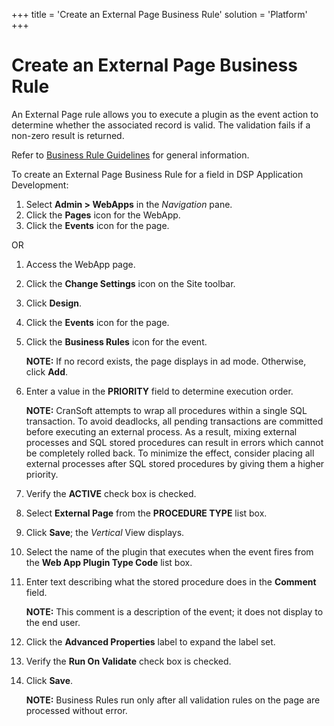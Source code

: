 +++
title = 'Create an External Page Business Rule'
solution = 'Platform'
+++

# Create an External Page Business Rule

An External Page rule allows you to execute a plugin as the event action
to determine whether the associated record is valid. The validation
fails if a non-zero result is returned.

Refer to [Business Rule Guidelines](Business_Rule_Guidelines) for
general information.

To create an External Page Business Rule for a field in DSP Application
Development:

1.  Select **Admin \> WebApps** in the *Navigation* pane.
2.  Click the **Pages** icon for the WebApp.
3.  Click the **Events** icon for the page.

OR

1.  Access the WebApp page.

2.  Click the **Change Settings** icon on the Site toolbar.

3.  Click **Design**.

4.  Click the **Events** icon for the page.

5.  Click the **Business Rules** icon for the event.
    
    **NOTE:** If no record exists, the page displays in ad mode.
    Otherwise, click **Add**.

6.  Enter a value in the **PRIORITY** field to determine execution
    order.
    
    **NOTE:** CranSoft attempts to wrap all procedures within a single
    SQL transaction. To avoid deadlocks, all pending transactions are
    committed before executing an external process. As a result, mixing
    external processes and SQL stored procedures can result in errors
    which cannot be completely rolled back. To minimize the effect,
    consider placing all external processes after SQL stored procedures
    by giving them a higher priority.

7.  Verify the **ACTIVE** check box is checked.

8.  Select **External Page** from the **PROCEDURE TYPE** list box.

9.  Click **Save**; the *Vertical* View displays.

10. Select the name of the plugin that executes when the event fires
    from the **Web App Plugin Type Code** list box.

11. Enter text describing what the stored procedure does in the
    **Comment** field.
    
    **NOTE:** This comment is a description of the event; it does not
    display to the end user.

12. Click the **Advanced Properties** label to expand the label set.

13. Verify the **Run On Validate** check box is checked.

14. Click **Save**.
    
    **NOTE:** Business Rules run only after all validation rules on the
    page are processed without error.
